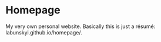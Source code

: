 # Homepage
My very own personal website. Basically this is just a résumé: labunskyi.github.io/homepage/.
